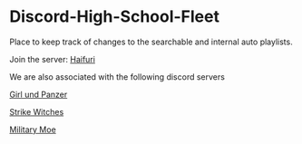 # Discord-High-School-Fleet

Place to keep track of changes to the searchable and internal auto playlists.

Join the server: [Haifuri](https://discord.gg/BmFuJYs)

We are also associated with the following discord servers 

[Girl und Panzer]( https://discord.gg/cMMapvf)

[Strike Witches](https://discord.gg/sFWaCYv)

[Military Moe](https://discord.gg/G4CYJHd)
